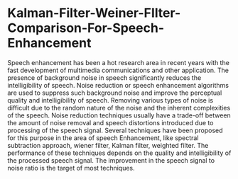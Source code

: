 # Kalman-Filter-Weiner-FIlter-Comparison-For-Speech-Enhancement
Speech enhancement has been a hot research area in recent years with the fast development of multimedia communications and other application. The presence of background noise in speech significantly reduces the intelligibility of speech. Noise reduction or speech enhancement algorithms are used to suppress such background noise and improve the perceptual quality and intelligibility of speech. Removing various types of noise is difficult due to the random nature of the noise and the inherent complexities of the speech. Noise reduction techniques usually have a trade-off between the amount of noise removal and speech distortions introduced due to processing of the speech signal. Several techniques have been proposed for this purpose in the area of speech Enhancement, like spectral subtraction approach, wiener filter, Kalman filter, weighted filter. The performance of these techniques depends on the quality and intelligibility of the processed speech signal. The improvement in the speech signal to noise ratio is the target of most techniques.
